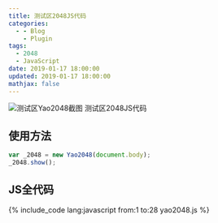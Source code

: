 ```yaml
---
title: 测试区2048JS代码
categories:
  - - Blog
    - Plugin
tags:
  - 2048
  - JavaScript
date: 2019-01-17 18:00:00
updated: 2019-01-17 18:00:00
mathjax: false
---
```


![测试区Yao2048截图](/gallery/yao2048-0.jpg)
测试区2048JS代码
<!-- more -->

## 使用方法

``` JavaScript
var _2048 = new Yao2048(document.body);
_2048.show();
```

## JS全代码

{% include_code lang:javascript from:1 to:28 yao2048.js %}
